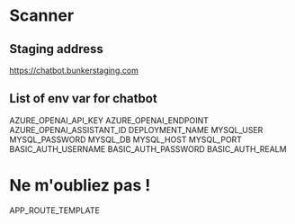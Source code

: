 # Scanner

## Staging address

https://chatbot.bunkerstaging.com

## List of env var for chatbot

AZURE_OPENAI_API_KEY
AZURE_OPENAI_ENDPOINT
AZURE_OPENAI_ASSISTANT_ID
DEPLOYMENT_NAME
MYSQL_USER
MYSQL_PASSWORD
MYSQL_DB
MYSQL_HOST
MYSQL_PORT
BASIC_AUTH_USERNAME
BASIC_AUTH_PASSWORD
BASIC_AUTH_REALM

# Ne m'oubliez pas !

APP_ROUTE_TEMPLATE